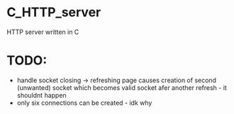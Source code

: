 # C_HTTP_server
HTTP server written in C

# TODO:
- handle socket closing -> refreshing page causes creation of second (unwanted) socket which becomes valid socket afer another refresh - it shouldnt happen
- only six connections can be created - idk why